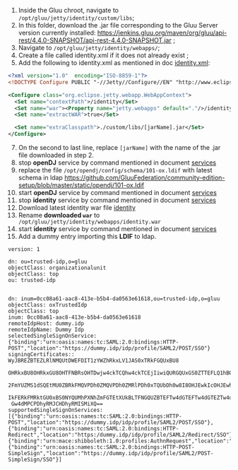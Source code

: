 1) Inside the Gluu chroot, navigate to `/opt/gluu/jetty/identity/custom/libs`;
2) In this folder, download the .jar file corresponding to the Gluu Server version currently installed: https://jenkins.gluu.org/maven/org/gluu/api-rest/4.4.0-SNAPSHOT/api-rest-4.4.0-SNAPSHOT.jar ;
4) Navigate to `/opt/gluu/jetty/identity/webapps/`;
5) Create a file called identity.xml if it does not already exist ; 
6) Add the following to identity.xml as mentioned in doc [identity.xml](https://gluu.org/docs/gluu-server/4.3/api-guide/oxtrust-api/#vm-installation-instructions): 

```xml
<?xml version="1.0"  encoding="ISO-8859-1"?>
<!DOCTYPE Configure PUBLIC "-//Jetty//Configure//EN" "http://www.eclipse.org/jetty/configure_9_0.dtd">

<Configure class="org.eclipse.jetty.webapp.WebAppContext">
  <Set name="contextPath">/identity</Set>
  <Set name="war"><Property name="jetty.webapps" default="."/>/identity.war</Set>
  <Set name="extractWAR">true</Set>

  <Set name="extraClasspath">./custom/libs/[jarName].jar</Set>
</Configure>
```

7) On the second to last line, replace `[jarName]` with the name of the .jar file downloaded in step 2.
8) stop **openDJ** service by command mentioned in document [services](https://gluu.org/docs/gluu-server/4.3/operation/services/)
9) replace the file  `/opt/opendj/config/schema/101-ox.ldif` with latest schema in ldap  https://github.com/GluuFederation/community-edition-setup/blob/master/static/opendj/101-ox.ldif
10) start **openDJ** service by command mentioned in document [services](https://gluu.org/docs/gluu-server/4.3/operation/services/)
11) stop **identity** service by command mentioned in document [services](https://gluu.org/docs/gluu-server/4.3/operation/services/)
12) Download latest identity war file [identity](https://jenkins.gluu.org/maven/org/gluu/oxtrust-server/4.4.0-SNAPSHOT/oxtrust-server-4.4.0-SNAPSHOT.war)
13) Rename **downloaded `war`** to ` /opt/gluu/jetty/identity/webapps/identity.war`
14) start **identity** service by command mentioned in document [services](https://gluu.org/docs/gluu-server/4.3/operation/services/)
15) Add a dummy entry importing this **LDIF** to ldap.
```ldif
version: 1

dn: ou=trusted-idp,o=gluu
objectClass: organizationalunit
objectClass: top
ou: trusted-idp


dn: inum=0cc08a61-aac8-413e-b5b4-da0563e61618,ou=trusted-idp,o=gluu
objectClass: oxTrustedIdp
objectClass: top
inum: 0cc08a61-aac8-413e-b5b4-da0563e61618
remoteIdpHost: dummy.idp
remoteIdpName: Dummy Idp
selectedSingleSignOnService: {"binding":"urn:oasis:names:tc:SAML:2.0:bindings:HTTP-POST","location":"https://dummy.idp/idp/profile/SAML2/POST/SSO"}
signingCertificates:: WyJBREZBTEZLRlNMQUtDWEFDIT1zYWZhRkxLV1JAS0xTRkFGQUxBU8
 OHRkxBU8OHRkxGU8OHTFNBRsOHTDwjw4ckTCQhw4ckTCEjIiwiQURGQUxGS0ZTTEFLQ1hBQyE9c
 2FmYUZMS1dSQEtMU0ZBRkFMQVPDh0ZMQVPDh0ZMRlPDh0xTQUbDh0w8I8OHJEwkIcOHJEwhIyIs
 IkFERkFMRktGU0xBS0NYQUMhPXNhZmFGTEtXUkBLTFNGQUZBTEFTw4dGTEFTw4dGTEZTw4dMU0F
 Gw4dMPCPDhyRMJCHDhyRMISMiXQ==
supportedSingleSignOnServices: [{"binding":"urn:oasis:names:tc:SAML:2.0:bindings:HTTP-POST","location":"https://dummy.idp/idp/profile/SAML2/POST/SSO"},{"binding":"urn:oasis:names:tc:SAML:2.0:bindings:HTTP-Redirect","location":"https:/dummy.idp/idp/profile/SAML2/Redirect/SSO"},{"binding":"urn:mace:shibboleth:1.0:profiles:AuthnRequest","location":"https://dummy.idp/idp/profile/Shibboleth/SSO"},{"binding":"urn:oasis:names:tc:SAML:2.0:bindings:HTTP-POST-SimpleSign","location":"https://dummy.idp/idp/profile/SAML2/POST-SimpleSign/SSO"}]
```
